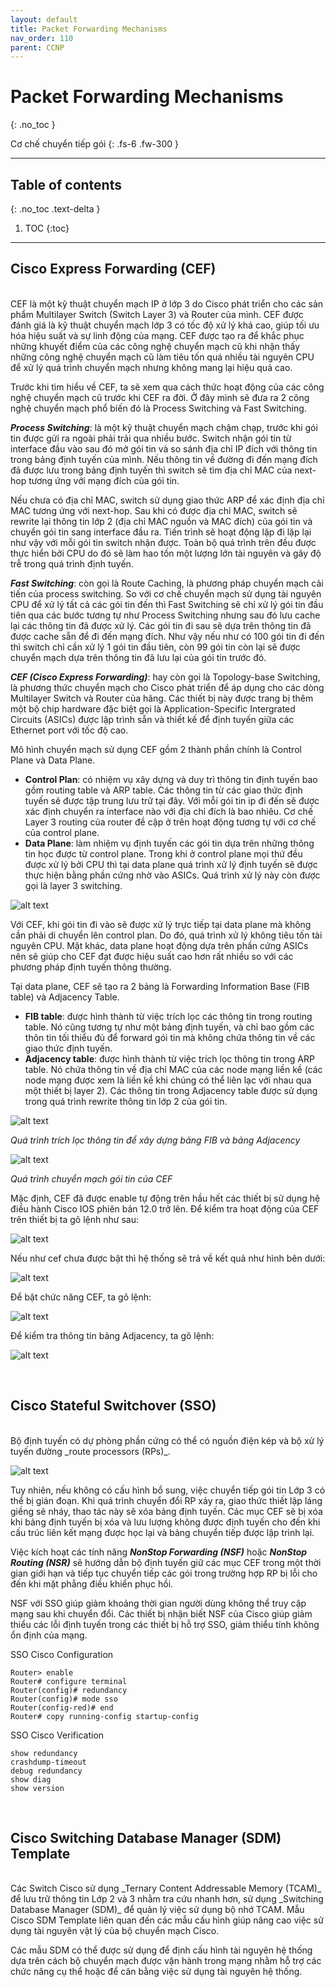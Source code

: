 ```yaml
---
layout: default
title: Packet Forwarding Mechanisms
nav_order: 110
parent: CCNP
---
```


# Packet Forwarding Mechanisms
{: .no_toc }

Cơ chế chuyển tiếp gói
{: .fs-6 .fw-300 }

---

## Table of contents
{: .no_toc .text-delta }

1. TOC
{:toc}

---

## Cisco Express Forwarding (CEF)
<br>
CEF là một kỹ thuật chuyển mạch IP ở lớp 3 do Cisco phát triển cho các sản phẩm Multilayer Switch (Switch Layer 3) và Router của mình. CEF được đánh giá là kỹ thuật chuyển mạch lớp 3 có tốc độ xử lý khá cao, giúp tối ưu hóa hiệu suất và sự linh động của mạng. CEF được tạo ra để khắc phục những khuyết điểm của các công nghệ chuyển mạch cũ khi nhận thấy những công nghệ chuyển mạch cũ làm tiêu tốn quá nhiều tài nguyên CPU để xử lý quá trình chuyển mạch nhưng không mang lại hiệu quả cao.
 
Trước khi tìm hiểu về CEF, ta sẽ xem qua cách thức hoạt động của các công nghệ chuyển mạch cũ trước khi CEF ra đời. Ở đây mình sẽ đưa ra 2 công nghệ chuyển mạch phổ biến đó là Process Switching và Fast Switching. 
 
___Process Switching___: là một kỹ thuật chuyển mạch chậm chạp, trước khi gói tin được gửi ra ngoài phải trải qua nhiều bước. Switch nhận gói tin từ interface đầu vào sau đó mở gói tin và so sánh địa chỉ IP đích với thông tin trong bảng định tuyến của mình. Nếu thông tin về đường đi đến mạng đích đã được lưu trong bảng định tuyến thì switch sẽ tìm địa chỉ MAC của next-hop tương ứng với mạng đích của gói tin.
 
Nếu chưa có địa chỉ MAC, switch sử dụng giao thức ARP để xác định địa chỉ MAC tương ứng với next-hop. Sau khi có được địa chỉ MAC, switch sẽ rewrite lại thông tin lớp 2 (địa chỉ MAC nguồn và MAC đích) của gói tin và chuyển gói tin sang interface đầu ra. Tiến trình sẽ hoạt động lặp đi lặp lại như vậy với mỗi gói tin switch nhận được. Toàn bộ quá trình trên đều được thực hiển bởi CPU do đó sẽ làm hao tốn một lượng lớn tài nguyên và gây độ trễ trong quá trình định tuyến.
 
___Fast Switching___: còn gọi là Route Caching, là phương pháp chuyển mạch cải tiến của process switching. So với cơ chế chuyển mạch sử dụng tài nguyên CPU để xử lý tất cả các gói tin đến thì Fast Switching sẽ chỉ xử lý gói tin đầu tiên qua các bước tương tự như Process Switching nhưng sau đó lưu cache lại các thông tin đã được xử lý. Các gói tin đi sau sẽ dựa trên thông tin đã được cache sẵn để đi đến mạng đích. Như vậy nếu như có 100 gói tin đi đến thì switch chỉ cần xử lý 1 gói tin đầu tiên, còn 99 gói tin còn lại sẽ được chuyển mạch dựa trên thông tin đã lưu lại của gói tin trước đó.
 
___CEF (Cisco Express Forwarding)___: hay còn gọi là Topology-base Switching, là phương thức chuyển mạch cho Cisco phát triển để áp dụng cho các dòng Multilayer Switch và Router của hãng. Các thiết bị này được trang bị thêm một bộ chip hardware đặc biệt gọi là Application-Specific Intergrated Circuits (ASICs) được lập trình sẵn và thiết kế để định tuyến giữa các Ethernet port với tốc độ cao. 
 
Mô hình chuyển mạch sử dụng CEF gồm 2 thành phần chính là Control Plane và Data Plane.

- __Control Plan__: có nhiệm vụ xây dựng và duy trì thông tin định tuyến bao gồm routing table và ARP table. Các thông tin từ các giao thức định tuyến sẽ được tập trung lưu trữ tại đây. Với mỗi gói tin ip đi đến sẽ được xác định chuyển ra interface nào với địa chỉ đích là bao nhiêu. Cơ chế Layer 3 routing của router đề cập ở trên hoạt động tương tự với cơ chế của control plane.
- __Data Plane__: làm nhiệm vụ định tuyến các gói tin dựa trên những thông tin học được từ control plane. Trong khi ở control plane mọi thứ đều được xử lý bởi CPU thì tại data plane quá trình xử lý định tuyến sẽ được thực hiện bằng phần cứng nhờ vào ASICs. Quá trình xử lý này còn được gọi là layer 3 switching.

![alt text](/docs/CCNP/img/CEF-1.png)

Với CEF, khi gói tin đi vào sẽ được xử lý trực tiếp tại data plane mà không cần phải di chuyển lên control plan. Do đó, quá trình xử lý không tiêu tốn tài nguyên CPU. Mặt khác, data plane hoạt động dựa trên phần cứng ASICs nên sẽ giúp cho CEF đạt được hiệu suất cao hơn rất nhiều so với các phương pháp định tuyến thông thường.
 
Tại data plane, CEF sẽ tạo ra 2 bảng là Forwarding Information Base (FIB table) và Adjacency Table.

- __FIB table__: được hình thành từ việc trích lọc các thông tin trong routing table. Nó cũng tương tự như một bảng định tuyến, và chỉ bao gồm các thôn tin tối thiểu đủ để forward gói tin mà không chứa thông tin về các giao thức định tuyến.
- __Adjacency table__: được hình thành từ việc trích lọc thông tin trong ARP table. Nó chứa thông tin về địa chỉ MAC của các node mạng liền kề (các node mạng được xem là liền kề khi chúng có thể liên lạc với nhau qua một thiết bị layer 2). Các thông tin trong Adjacency table được sử dụng trong quá trình rewrite thông tin lớp 2 của gói tin.

![alt text](/docs/CCNP/img/CEF-2.png)

_Quá trình trích lọc thông tin để xây dựng bảng FIB và bảng Adjacency_

![alt text](/docs/CCNP/img/CEF-3.png)

_Quá trình chuyển mạch gói tin của CEF_
 
Mặc định, CEF đã được enable tự động trên hầu hết các thiết bị sử dụng hệ điều hành Cisco IOS phiên bản 12.0 trở lên. Để kiểm tra hoạt động của CEF trên thiết bị ta gõ lệnh như sau: 

![alt text](/docs/CCNP/img/CEF-4.png)

Nếu như cef chưa được bật thì hệ thống sẽ trả về kết quả như hình bên dưới:

![alt text](/docs/CCNP/img/CEF-5.png)

Để bật chức năng CEF, ta gõ lệnh: 

![alt text](/docs/CCNP/img/CEF-6.png)

Để kiểm tra thông tin bảng Adjacency, ta gõ lệnh:

![alt text](/docs/CCNP/img/CEF-7.png)

<br>

## Cisco Stateful Switchover (SSO)
<br>
Bộ định tuyến có dự phòng phần cứng có thể có nguồn điện kép và bộ xử lý tuyến đường _route processors (RPs)_.

![alt text](/docs/CCNP/img/sso.avif)

Tuy nhiên, nếu không có cấu hình bổ sung, việc chuyển tiếp gói tin Lớp 3 có thể bị gián đoạn. Khi quá trình chuyển đổi RP xảy ra, giao thức thiết lập láng giềng sẽ nháy, thao tác này sẽ xóa bảng định tuyến. Các mục CEF sẽ bị xóa khi bảng định tuyến bị xóa và lưu lượng không được định tuyến cho đến khi cấu trúc liên kết mạng được học lại và bảng chuyển tiếp được lập trình lại.

Việc kích hoạt các tính năng ___NonStop Forwarding (NSF)___ hoặc ___NonStop Routing (NSR)___ sẽ hướng dẫn bộ định tuyến giữ các mục CEF trong một thời gian giới hạn và tiếp tục chuyển tiếp các gói trong trường hợp RP bị lỗi cho đến khi mặt phẳng điều khiển phục hồi.

NSF với SSO giúp giảm khoảng thời gian người dùng không thể truy cập mạng sau khi chuyển đổi. Các thiết bị nhận biết NSF của Cisco giúp giảm thiểu các lỗi định tuyến trong các thiết bị hỗ trợ SSO, giảm thiểu tính không ổn định của mạng.

SSO Cisco Configuration

```
Router> enable
Router# configure terminal
Router(config)# redundancy
Router(config)# mode sso
Router(config-red)# end
Router# copy running-config startup-config
```

SSO Cisco Verification

```
show redundancy
crashdump-timeout
debug redundancy
show diag
show version
```

<br>

## Cisco Switching Database Manager (SDM) Template
<br>
Các Switch Cisco sử dụng _Ternary Content Addressable Memory (TCAM)_ để lưu trữ thông tin Lớp 2 và 3 nhằm tra cứu nhanh hơn, sử dụng _Switching Database Manager (SDM)_ để quản lý việc sử dụng bộ nhớ TCAM. Mẫu Cisco SDM Template liên quan đến các mẫu cấu hình giúp nâng cao việc sử dụng tài nguyên vật lý của bộ chuyển mạch Cisco.

Các mẫu SDM có thể được sử dụng để định cấu hình tài nguyên hệ thống dựa trên cách bộ chuyển mạch được vận hành trong mạng nhằm hỗ trợ các chức năng cụ thể hoặc để cân bằng việc sử dụng tài nguyên hệ thống.

<br>
